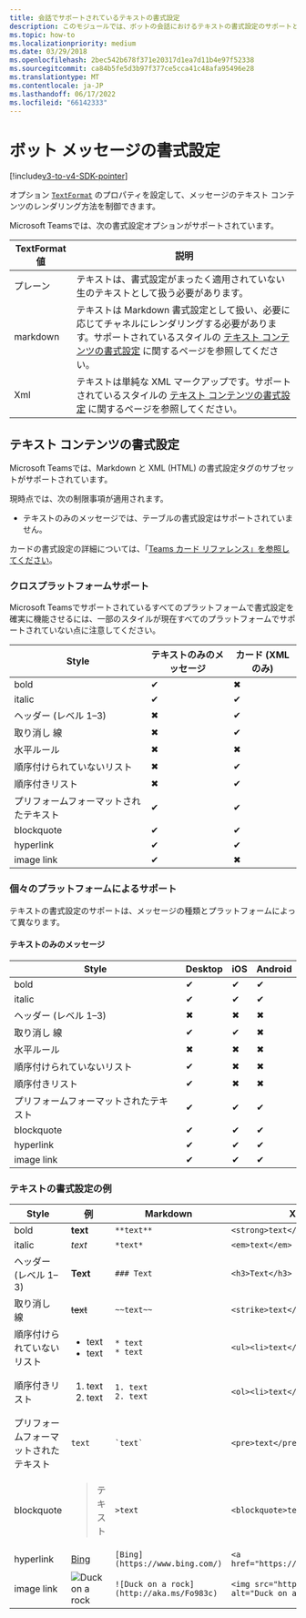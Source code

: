 ```yaml
---
title: 会話でサポートされているテキストの書式設定
description: このモジュールでは、ボットの会話におけるテキストの書式設定のサポートと、Microsoft Teamsのテキスト コンテンツの書式設定について説明します
ms.topic: how-to
ms.localizationpriority: medium
ms.date: 03/29/2018
ms.openlocfilehash: 2bec542b678f371e20317d1ea7d11b4e97f52338
ms.sourcegitcommit: ca84b5fe5d3b97f377ce5cca41c48afa95496e28
ms.translationtype: MT
ms.contentlocale: ja-JP
ms.lasthandoff: 06/17/2022
ms.locfileid: "66142333"
---
```

# <a name="formatting-bot-messages"></a>ボット メッセージの書式設定

[!include[v3-to-v4-SDK-pointer](~/includes/v3-to-v4-pointer-bots.md)]

オプション [`TextFormat`](/bot-framework/dotnet/bot-builder-dotnet-create-messages#customizing-a-message) のプロパティを設定して、メッセージのテキスト コンテンツのレンダリング方法を制御できます。

Microsoft Teamsでは、次の書式設定オプションがサポートされています。

| TextFormat 値 | 説明 |
| --- | --- |
| プレーン | テキストは、書式設定がまったく適用されていない生のテキストとして扱う必要があります。 |
| markdown | テキストは Markdown 書式設定として扱い、必要に応じてチャネルにレンダリングする必要があります。サポートされているスタイルの [テキスト コンテンツの書式設定](#formatting-text-content) に関するページを参照してください。 |
| Xml | テキストは単純な XML マークアップです。サポートされているスタイルの [テキスト コンテンツの書式設定](#formatting-text-content) に関するページを参照してください。 |

## <a name="formatting-text-content"></a>テキスト コンテンツの書式設定

Microsoft Teamsでは、Markdown と XML (HTML) の書式設定タグのサブセットがサポートされています。

現時点では、次の制限事項が適用されます。
* テキストのみのメッセージでは、テーブルの書式設定はサポートされていません。

カードの書式設定の詳細については、「[Teams カード リファレンス」を参照してください](~/task-modules-and-cards/cards/cards-reference.md)。

### <a name="cross-platform-support"></a>クロスプラットフォームサポート

Microsoft Teamsでサポートされているすべてのプラットフォームで書式設定を確実に機能させるには、一部のスタイルが現在すべてのプラットフォームでサポートされていない点に注意してください。

| Style                     | テキストのみのメッセージ | カード (XML のみ) |
|---------------------------|--------------------|------------------|
| bold                      | ✔                  | ✖                |
| italic                    | ✔                  | ✔                |
| ヘッダー (レベル 1&ndash;3) | ✖                  | ✔                |
| 取り消し 線             | ✖                  | ✔                |
| 水平ルール           | ✖                  | ✖                |
| 順序付けられていないリスト            | ✖                  | ✔                |
| 順序付きリスト              | ✖                  | ✔                |
| プリフォームフォーマットされたテキスト         | ✔                  | ✔                |
| blockquote                | ✔                  | ✔                |
| hyperlink                 | ✔                  | ✔                |
| image link                | ✔                  | ✖                |

### <a name="support-by-individual-platform"></a>個々のプラットフォームによるサポート

テキストの書式設定のサポートは、メッセージの種類とプラットフォームによって異なります。

#### <a name="text-only-messages"></a>テキストのみのメッセージ

| Style                     | Desktop | iOS | Android |
|---------------------------|---------|-----|---------|
| bold                      | ✔       | ✔   | ✔       |
| italic                    | ✔       | ✔   | ✔       |
| ヘッダー (レベル 1&ndash;3) | ✖       | ✖   | ✖       |
| 取り消し 線             | ✔       | ✔   | ✖       |
| 水平ルール           | ✖       | ✖   | ✖       |
| 順序付けられていないリスト            | ✔       | ✖   | ✖       |
| 順序付きリスト              | ✔       | ✖   | ✖       |
| プリフォームフォーマットされたテキスト         | ✔       | ✔   | ✔       |
| blockquote                | ✔       | ✔   | ✔       |
| hyperlink                 | ✔       | ✔   | ✔       |
| image link                | ✔       | ✔   | ✔       |

### <a name="examples-of-text-formatting"></a>テキストの書式設定の例

| Style | 例 | Markdown | XML (HTML) |
| --- | --- | --- | --- |
| bold | **text** | `**text**` | `<strong>text</strong>` |
| italic | *text* | `*text*` | `<em>text</em>` |
| ヘッダー (レベル 1&ndash;3) | **Text** | `### Text` | `<h3>Text</h3>` |
| 取り消し 線 | ~~text~~ | `~~text~~` | `<strike>text</strike>` |
| 順序付けられていないリスト | <ul><li>text</li><li>text</li></ul> | `* text`<br>`* text` | `<ul><li>text</li><li>text</li></ul>` |
| 順序付きリスト | <ol><li>text</li><li>text</li></ol> | `1. text`<br>`2. text` | `<ol><li>text</li><li>text</li></ol>` |
| プリフォームフォーマットされたテキスト | `text` | `` `text` `` | `<pre>text</pre>` |
| blockquote | <blockquote>テキスト</blockquote> | `>text` | `<blockquote>text</blockquote>` |
| hyperlink | [Bing](https://www.bing.com/) | `[Bing](https://www.bing.com/)` | `<a href="https://www.bing.com/">Bing</a>` |
| image link | <img src="https://aka.ms/Fo983c" alt="Duck on a rock"></img> | `![Duck on a rock](http://aka.ms/Fo983c)` | `<img src="https://aka.ms/Fo983c" alt="Duck on a rock"></img>` |
